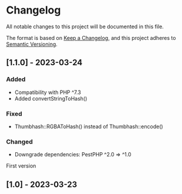 # Changelog

All notable changes to this project will be documented in this file.

The format is based on [Keep a Changelog](https://keepachangelog.com/en/1.0.0/),
and this project adheres to [Semantic Versioning](https://semver.org/spec/v2.0.0.html).

## [1.1.0] - 2023-03-24

### Added
- Compatibility with PHP ^7.3
- Added convertStringToHash()

### Fixed
- Thumbhash::RGBAToHash() instead of Thumbhash::encode()

### Changed
- Downgrade dependencies: PestPHP ^2.0 => ^1.0 

First version
## [1.0] - 2023-03-23
